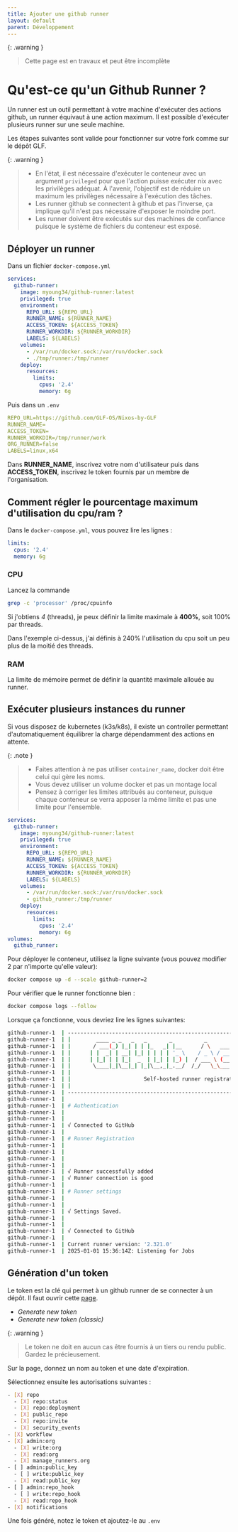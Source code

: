 ```yaml
---
title: Ajouter une github runner 
layout: default
parent: Développement
---
```


{: .warning }
> Cette page est en travaux et peut être incomplète

# Qu'est-ce qu'un Github Runner ? 

Un runner est un outil permettant à votre machine d'exécuter des actions github, un runner équivaut à une action maximum. 
Il est possible d'exécuter plusieurs runner sur une seule machine. 

Les étapes suivantes sont valide pour fonctionner sur votre fork comme sur le dépôt GLF. 

{: .warning }
> - En l'état, il est nécessaire d'exécuter le conteneur avec un argument `privileged` pour que l'action puisse exécuter nix avec les privilèges adéquat. 
> À l'avenir, l'objectif est de réduire un maximum les privilèges nécessaire à l'exécution des tâches. 
> - Les runner github se connectent à github et pas l'inverse, ça implique qu'il n'est pas nécessaire d'exposer le moindre port. 
> - Les runner doivent être exécutés sur des machines de confiance puisque le système de fichiers du conteneur est exposé. 

## Déployer un runner 

Dans un fichier `docker-compose.yml`

```yaml
services:
  github-runner:
    image: myoung34/github-runner:latest
    privileged: true
    environment:
      REPO_URL: ${REPO_URL}
      RUNNER_NAME: ${RUNNER_NAME}
      ACCESS_TOKEN: ${ACCESS_TOKEN}
      RUNNER_WORKDIR: ${RUNNER_WORKDIR}
      LABELS: ${LABELS}
    volumes:
      - /var/run/docker.sock:/var/run/docker.sock
      - ./tmp/runner:/tmp/runner
    deploy:
      resources:
        limits:
          cpus: '2.4'
          memory: 6g
```

Puis dans un `.env`

```yaml
REPO_URL=https://github.com/GLF-OS/Nixos-by-GLF
RUNNER_NAME=
ACCESS_TOKEN=
RUNNER_WORKDIR=/tmp/runner/work
ORG_RUNNER=false
LABELS=linux,x64
```

Dans **RUNNER_NAME**, inscrivez votre nom d'utilisateur puis dans **ACCESS_TOKEN**, inscrivez le token fournis par un membre de l'organisation. 

## Comment régler le pourcentage maximum d'utilisation du cpu/ram ?

Dans le `docker-compose.yml`, vous pouvez lire les lignes : 

```yaml
limits:
  cpus: '2.4'
  memory: 6g
```

### CPU 

Lancez la commande 

```bash
grep -c 'processor' /proc/cpuinfo
```

Si j'obtiens *4* (threads), je peux définir la limite maximale à **400%**, soit 100% par threads.

Dans l'exemple ci-dessus, j'ai définis à 240% l'utilisation du cpu soit un peu plus de la moitié des threads. 

### RAM 

La limite de mémoire permet de définir la quantité maximale allouée au runner. 

## Exécuter plusieurs instances du runner

Si vous disposez de kubernetes (k3s/k8s), il existe un controller permettant d'automatiquement équilibrer la charge dépendamment des actions en attente. 

{: .note }
>- Faites attention à ne pas utiliser `container_name`, docker doit être celui qui gère les noms.
>- Vous devez utiliser un volume docker et pas un montage local
>- Pensez à corriger les limites attribués au conteneur, puisque chaque conteneur se verra apposer la même limite et pas une limite pour l'ensemble.

```yaml
services:
  github-runner:
    image: myoung34/github-runner:latest
    privileged: true
    environment:
      REPO_URL: ${REPO_URL}
      RUNNER_NAME: ${RUNNER_NAME}
      ACCESS_TOKEN: ${ACCESS_TOKEN}
      RUNNER_WORKDIR: ${RUNNER_WORKDIR}
      LABELS: ${LABELS}
    volumes:
      - /var/run/docker.sock:/var/run/docker.sock
      - github_runner:/tmp/runner
    deploy:
      resources:
        limits:
          cpus: '2.4'
          memory: 6g
volumes:
  github_runner:
```

Pour déployer le conteneur, utilisez la ligne suivante (vous pouvez modifier 2 par n'importe qu'elle valeur): 

```bash
docker compose up -d --scale github-runner=2
```

Pour vérifier que le runner fonctionne bien : 

```bash
docker compose logs --follow
```

Lorsque ça fonctionne, vous devriez lire les lignes suivantes:

```bash
github-runner-1  | --------------------------------------------------------------------------------
github-runner-1  | |        ____ _ _   _   _       _          _        _   _                      |
github-runner-1  | |       / ___(_) |_| | | |_   _| |__      / \   ___| |_(_) ___  _ __  ___      |
github-runner-1  | |      | |  _| | __| |_| | | | | '_ \    / _ \ / __| __| |/ _ \| '_ \/ __|     |
github-runner-1  | |      | |_| | | |_|  _  | |_| | |_) |  / ___ \ (__| |_| | (_) | | | \__ \     |
github-runner-1  | |       \____|_|\__|_| |_|\__,_|_.__/  /_/   \_\___|\__|_|\___/|_| |_|___/     |
github-runner-1  | |                                                                              |
github-runner-1  | |                       Self-hosted runner registration                        |
github-runner-1  | |                                                                              |
github-runner-1  | --------------------------------------------------------------------------------
github-runner-1  |
github-runner-1  | # Authentication
github-runner-1  |
github-runner-1  |
github-runner-1  | √ Connected to GitHub
github-runner-1  |
github-runner-1  | # Runner Registration
github-runner-1  |
github-runner-1  |
github-runner-1  |
github-runner-1  |
github-runner-1  | √ Runner successfully added
github-runner-1  | √ Runner connection is good
github-runner-1  |
github-runner-1  | # Runner settings
github-runner-1  |
github-runner-1  |
github-runner-1  | √ Settings Saved.
github-runner-1  |
github-runner-1  |
github-runner-1  | √ Connected to GitHub
github-runner-1  |
github-runner-1  | Current runner version: '2.321.0'
github-runner-1  | 2025-01-01 15:36:14Z: Listening for Jobs
```

## Génération d'un token 

Le token est la clé qui permet à un github runner de se connecter à un dépôt. 
Il faut ouvrir cette [page](https://github.com/settings/tokens). 

- *Generate new token*
- *Generate new token (classic)*

{: .warning }
> Le token ne doit en aucun cas être fournis à un tiers ou rendu public.
> Gardez le précieusement.

Sur la page, donnez un nom au token et une date d'expiration. 

Sélectionnez ensuite les autorisations suivantes : 

```bash
- [X] repo 
  - [X] repo:status
  - [X] repo:deployment
  - [X] public_repo
  - [X] repo:invite
  - [X] security_events
- [X] workflow 
- [X] admin:org
  - [X] write:org
  - [X] read:org
  - [X] manage_runners.org
- [ ] admin:public_key 
  - [ ] write:public_key 
  - [X] read:public_key
- [ ] admin:repo_hook 
  - [ ] write:repo_hook
  - [X] read:repo_hook
- [X] notifications
```

Une fois généré, notez le token et ajoutez-le au `.env`

